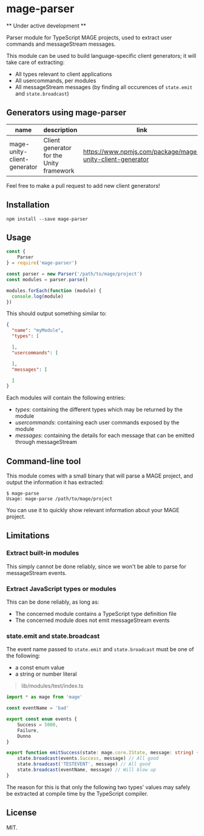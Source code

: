 mage-parser
===========

** Under active development **

Parser module for TypeScript MAGE projects, used to extract user commands and messageStream messages.

This module can be used to build language-specific client generators; it will take care of extracting:

  - All types relevant to client applications
  - All usercommands, per modules
  - All messageStream messages (by finding all occurences of `state.emit` and `state.broadcast`)

Generators using mage-parser
----------------------------

| name                         | description                               | link                                                      |
| ---------------------------- | ----------------------------------------- | --------------------------------------------------------- |
| mage-unity-client-generator  | Client generator for the Unity framework  | https://www.npmjs.com/package/mage-unity-client-generator |

Feel free to make a pull request to add new client generators!

Installation
------------

```shell
npm install --save mage-parser
```

Usage
-----

```javascript
const {
    Parser
} = require('mage-parser')

const parser = new Parser('/path/to/mage/project')
const modules = parser.parse()

modules.forEach(function (module) {
  console.log(module)
})
```

This should output something similar to:

```json
{
  "name": "myModule",
  "types": [

  ],
  "usercommands": [

  ],
  "messages": [

  ]
}
```

Each modules will contain the following entries:

  - *types*: containing the different types which may be returned by the module
  - *usercommands*: containing each user commands exposed by the module
  - *messages*: containing the details for each message that can be emitted through messageStream

Command-line tool
-----------------

This module comes with a small binary that will parse a MAGE project, and output
the information it has extracted:

```shell
$ mage-parse
Usage: mage-parse /path/to/mage/project
```

You can use it to quickly show relevant information about your MAGE project.

Limitations
-----------

### Extract built-in modules

This simply cannot be done reliably, since we won't be able to parse
for messageStream events. 

### Extract JavaScript types or modules

This can be done reliably, as long as:

  - The concerned module contains a TypeScript type definition file
  - The concerned module does not emit messageStream events

### state.emit and state.broadcast

The event name passed to `state.emit` and `state.broadcast` must be one of
the following:

  - a const enum value
  - a string or number literal 

> lib/modules/test/index.ts

```typescript
import * as mage from 'mage'

const eventName = 'bad'

export const enum events {
    Success = 5000,
    Failure,
    Dunno
}

export function emitSuccess(state: mage.core.IState, message: string) {
    state.broadcast(events.Success, message) // All good
    state.broadcast('TESTEVENT', message) // All good
    state.broadcast(eventName, message) // Will blow up
}
```

The reason for this is that only the following two types' values may safely be
extracted at compile time by the TypeScript compiler.

License
-------

MIT.
